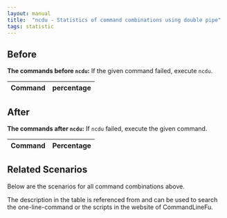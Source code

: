```yaml
---
layout: manual
title:  "ncdu - Statistics of command combinations using double pipe"
tags: statistic
---
```


## Before

__The commands before `ncdu`:__ If the given command failed, execute `ncdu`.

| Command | percentage |
|--------|--------|



## After

__The commands after `ncdu`:__ If `ncdu` failed, execute the given command.

| Command | Percentage | 
|-------|--------|



## Related Scenarios

Below are the scenarios for all command combinations above.

The description in the table is referenced from and can be used to search the one-line-command or the scripts in the website of CommandLineFu.




